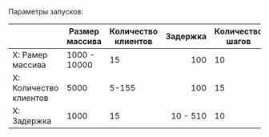 Параметры запусков:

|                        	| Размер массива 	| Количество клиентов 	| Задержка 	| Количество шагов 	| Шаг  	|
|------------------------	|----------------	|---------------------	|---------:	|------------------	|------	|
| X: Рамер массива       	| 1000 - 10000   	| 15                  	| 100      	| 10               	| 1000 	|
| X: Количество клиентов 	| 5000           	| 5-155               	| 100      	| 15               	| 10   	|
| X: Задержка            	| 1000           	| 15                  	| 10 - 510 	| 10               	| 50   	|